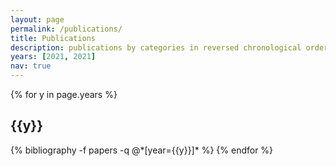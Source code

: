 ```yaml
---
layout: page
permalink: /publications/
title: Publications
description: publications by categories in reversed chronological order. generated by jekyll-scholar.
years: [2021, 2021]
nav: true
---
```


<div class="publications">

{% for y in page.years %}
  <h2 class="year">{{y}}</h2>
  {% bibliography -f papers -q @*[year={{y}}]* %}
{% endfor %}

</div>
